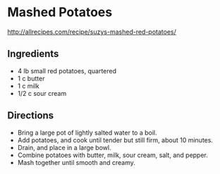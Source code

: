 # Mashed Potatoes

http://allrecipes.com/recipe/suzys-mashed-red-potatoes/

## Ingredients

- 4 lb small red potatoes, quartered
- 1 c butter
- 1 c milk
- 1/2 c sour cream

## Directions

- Bring a large pot of lightly salted water to a boil. 
- Add potatoes, and cook until tender but still firm, about 10 minutes. 
- Drain, and place in a large bowl.
- Combine potatoes with butter, milk, sour cream, salt, and pepper. 
- Mash together until smooth and creamy.
